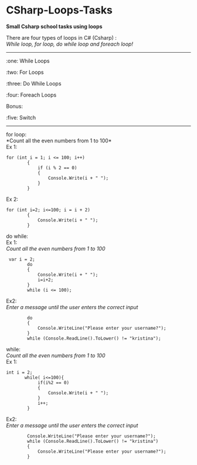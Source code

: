# CSharp-Loops-Tasks
<p><b>Small Csharp school tasks using loops</b></p>
There are four types of loops in C# (Csharp) : </br> 
<i>While loop, for loop, do while loop and foreach loop! </i>
<hr>
<p>:one: While Loops </p>
<p>:two: For Loops </p>
<p>:three: Do While Loops </p>
<p>:four: Foreach Loops </p>

Bonus:
<p>:five: Switch </p>

<hr>
for loop:</br>
*Count all the even numbers from 1 to 100*</br>
Ex 1:</br>

    for (int i = 1; i <= 100; i++)
            {
                if (i % 2 == 0)
                {
                    Console.Write(i + " ");
                }
            }
 Ex 2:</br>
  
    for (int i=2; i<=100; i = i + 2)
            {
                Console.Write(i + " ");
            }
do while:</br>
Ex 1:</br>
*Count all the even numbers from 1 to 100*</br>

     var i = 2;
            do
            {
                Console.Write(i + " ");
                i=i+2;
            }
            while (i <= 100);
Ex2:</br>
*Enter a message until the user enters the correct input*</br>
            
            do
            {
                Console.WriteLine("Please enter your username?");
            }
            while (Console.ReadLine().ToLower() != "kristina");
 while:</br>
 *Count all the even numbers from 1 to 100*</br>
 Ex 1:
 
    int i = 2;
           while( i<=100){
                if(i%2 == 0)
                {
                    Console.Write(i + " ");
                }
                i++;
            }
Ex2:</br>
*Enter a message until the user enters the correct input*</br>
            
            Console.WriteLine("Please enter your username?");
            while (Console.ReadLine().ToLower() != "kristina")
            {
                Console.WriteLine("Please enter your username?");
            }

